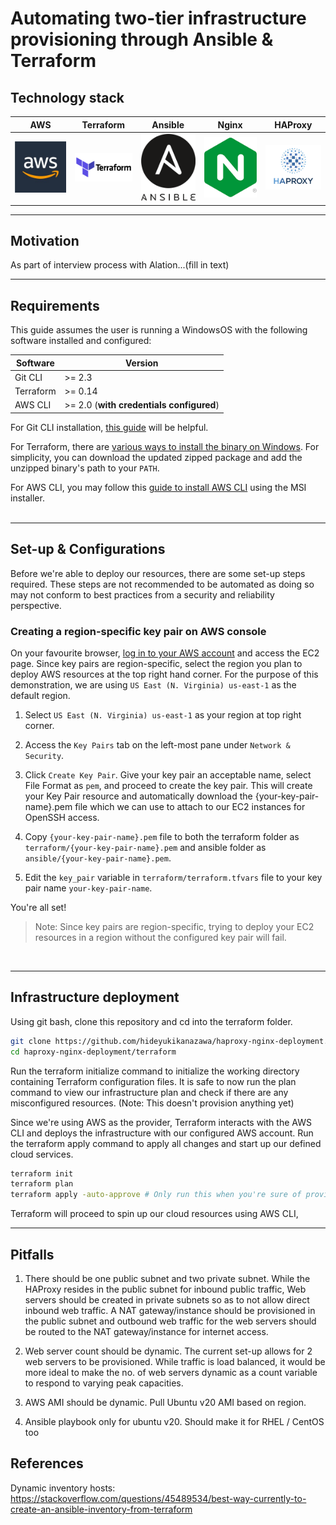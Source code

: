 # Automating two-tier infrastructure provisioning through Ansible & Terraform

## Technology stack
AWS | Terraform | Ansible | Nginx | HAProxy
:-------------------------:|:-------------------------:|:-------------------------:|:-------------------------:|:-------------------------:
<img src="images/aws.png" width="100">  |  <img src="images/terraform.png" width="100">  | <img src="images/ansible.png" width="100"> | <img src="images/nginx.png" width="100"> | <img src="images/haproxy.png" width="100"> 
---
## Motivation
As part of interview process with Alation...(fill in text)

---
## Requirements
This guide assumes the user is running a WindowsOS with the following software installed and configured:

| Software  | Version |
| ------------- | ------------- |
| Git CLI  | >= 2.3 |
| Terraform  | >= 0.14 |
| AWS CLI | >= 2.0 (**with credentials configured**) |


For Git CLI installation, [this guide](https://git-scm.com/book/en/v2/Getting-Started-Installing-Git) will be helpful.

For Terraform, there are [various ways to install the binary on Windows](https://learn.hashicorp.com/tutorials/terraform/install-cli). For simplicity, you can download the updated zipped package and add the unzipped binary's path to your `PATH`.

For AWS CLI, you may follow this [guide to install AWS CLI](https://docs.aws.amazon.com/cli/latest/userguide/install-cliv2-windows.html) using the MSI installer.
<br><br>

---
## Set-up & Configurations
Before we're able to deploy our resources, there are some set-up steps required. These steps are not recommended to be automated as doing so may not conform to best practices from a security and reliability perspective.

### Creating a region-specific key pair on AWS console
On your favourite browser, [log in to your AWS account](https://aws.amazon.com/console/) and access the EC2 page. Since key pairs are region-specific, select the region you plan to deploy AWS resources at the top right hand corner. For the purpose of this demonstration, we are using ```US East (N. Virginia) us-east-1``` as the default region.

1. Select ```US East (N. Virginia) us-east-1``` as your region at top right corner.

2. Access the ```Key Pairs``` tab on the left-most pane under ```Network & Security```. 

3. Click ```Create Key Pair```. Give your key pair an acceptable name, select File Format as ```pem```, and proceed to create the key pair. This will create your Key Pair resource and automatically download the {your-key-pair-name}.pem file which we can use to attach to our EC2 instances for OpenSSH access. 

4. Copy ```{your-key-pair-name}.pem``` file to both the terraform folder as ```terraform/{your-key-pair-name}.pem``` and ansible folder as ```ansible/{your-key-pair-name}.pem```.

5. Edit the ```key_pair``` variable in ```terraform/terraform.tfvars``` file to your key pair name ```your-key-pair-name```.

You're all set!

> Note: Since key pairs are region-specific, trying to deploy your EC2 resources in a region without the configured key pair will fail.

<br>

---

## Infrastructure deployment

Using git bash, clone this repository and cd into the terraform folder.
```bash
git clone https://github.com/hideyukikanazawa/haproxy-nginx-deployment.git
cd haproxy-nginx-deployment/terraform
```

Run the terraform initialize command to initialize the working directory containing Terraform configuration files. It is safe to now run the plan command to view our infrastructure plan and check if there are any misconfigured resources. (Note: This doesn't provision anything yet)

Since we're using AWS as the provider, Terraform interacts with the AWS CLI and deploys the infrastructure with our configured AWS account. Run the terraform apply command to apply all changes and start up our defined cloud services. 
```bash
terraform init
terraform plan
terraform apply -auto-approve # Only run this when you're sure of provisioning infrastructure
```
Terraform will proceed to spin up our cloud resources using AWS CLI, 

---

## Pitfalls
1. There should be one public subnet and two private subnet. While the HAProxy resides in the public subnet for inbound public traffic, Web servers should be created in private subnets so as to not allow direct inbound web traffic. A NAT gateway/instance should be provisioned in the public subnet and outbound web traffic for the web servers should be routed to the NAT gateway/instance for internet access. 


2. Web server count should be dynamic. The current set-up allows for 2 web servers to be provisioned. While traffic is load balanced, it would be more ideal to make the no. of web servers dynamic as a count variable to respond to varying peak capacities. 

3. AWS AMI should be dynamic. Pull Ubuntu v20 AMI based on region.

4. Ansible playbook only for ubuntu v20. Should make it for RHEL / CentOS too


## References

Dynamic inventory hosts: https://stackoverflow.com/questions/45489534/best-way-currently-to-create-an-ansible-inventory-from-terraform